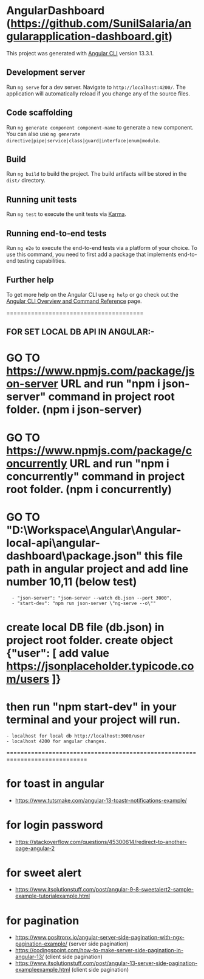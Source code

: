 # AngularDashboard (https://github.com/SunilSalaria/angularapplication-dashboard.git)

This project was generated with [Angular CLI](https://github.com/angular/angular-cli) version 13.3.1.

## Development server

Run `ng serve` for a dev server. Navigate to `http://localhost:4200/`. The application will automatically reload if you change any of the source files.

## Code scaffolding

Run `ng generate component component-name` to generate a new component. You can also use `ng generate directive|pipe|service|class|guard|interface|enum|module`.

## Build

Run `ng build` to build the project. The build artifacts will be stored in the `dist/` directory.

## Running unit tests

Run `ng test` to execute the unit tests via [Karma](https://karma-runner.github.io).

## Running end-to-end tests

Run `ng e2e` to execute the end-to-end tests via a platform of your choice. To use this command, you need to first add a package that implements end-to-end testing capabilities.

## Further help

To get more help on the Angular CLI use `ng help` or go check out the [Angular CLI Overview and Command Reference](https://angular.io/cli) page.


=======================================

FOR SET LOCAL DB API IN ANGULAR:-
-----------------------------------------------
# GO TO https://www.npmjs.com/package/json-server URL and run "npm i json-server" command in project root folder. (npm i json-server)
# GO TO https://www.npmjs.com/package/concurrently URL and run "npm i concurrently" command in project root folder. (npm i concurrently)
# GO TO "D:\Workspace\Angular\Angular-local-api\angular-dashboard\package.json" this file path in angular project and add line number 10,11 (below test)

      - "json-server": "json-server --watch db.json --port 3000",
      - "start-dev": "npm run json-server \"ng-serve --o\""
# create local DB file (db.json) in project root folder. create object {"user": [ add value https://jsonplaceholder.typicode.com/users ]}

# then run "npm start-dev" in your terminal and your project will run.

    - localhost for local db http://localhost:3000/user
    - localhost 4200 for angular changes.


=============================================================================

# for toast in angular
- https://www.tutsmake.com/angular-13-toastr-notifications-example/
# for login password
- https://stackoverflow.com/questions/45300614/redirect-to-another-page-angular-2
# for sweet alert
- https://www.itsolutionstuff.com/post/angular-9-8-sweetalert2-sample-example-tutorialexample.html

# for pagination
- https://www.positronx.io/angular-server-side-pagination-with-ngx-pagination-example/ (server side pagination)
- https://codingspoint.com/how-to-make-server-side-pagination-in-angular-13/ (client side pagination)
- https://www.itsolutionstuff.com/post/angular-13-server-side-pagination-exampleexample.html (client side pagination)